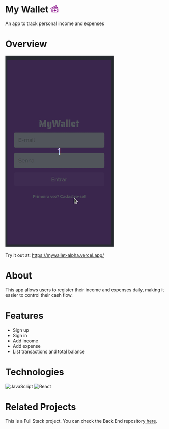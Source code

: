 # My Wallet <img src=https://github.com/renatainacio/mywallet-front/blob/main/public/banknotes-24.png>
An app to track personal income and expenses

# Overview
<img src=https://github.com/renatainacio/mywallet-front/blob/main/public/My-Wallet.gif>

Try it out at: https://mywallet-alpha.vercel.app/

# About
This app allows users to register their income and expenses daily, making it easier to control their cash flow.

# Features
- Sign up
- Sign in
- Add income
- Add expense
- List transactions and total balance

# Technologies
  ![JavaScript](https://img.shields.io/badge/javascript-%23323330.svg?style=for-the-badge&logo=javascript&logoColor=%23F7DF1E)
	![React](https://img.shields.io/badge/react-%2320232a.svg?style=for-the-badge&logo=react&logoColor=%2361DAFB)

# Related Projects
This is a Full Stack project. You can check the Back End repository<a href="https://github.com/renatainacio/mywallet-back"> here</a>.
